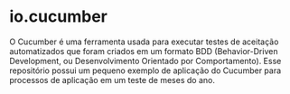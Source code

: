 # io.cucumber
O Cucumber é uma ferramenta usada para executar testes de aceitação automatizados que foram criados em um formato BDD (Behavior-Driven Development, ou Desenvolvimento Orientado por Comportamento).  Esse repositório possui um pequeno exemplo de aplicação do Cucumber para processos de aplicação em um teste de meses do ano.
